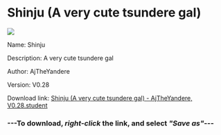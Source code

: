 # Shinju (A very cute tsundere gal)

<img src = "https://raw.githubusercontent.com/Arbiter1223/Koukou-Gurashi-Custom-Students/master/Students/Files/Shinju%20(A%20very%20cute%20tsundere%20gal).png">

Name: Shinju

Description: A very cute tsundere gal

Author: AjTheYandere

Version: V0.28

Download link: <a href="https://raw.githubusercontent.com/Arbiter1223/Koukou-Gurashi-Custom-Students/master/Students/Files/Shinju%20(A%20very%20cute%20tsundere%20gal)%20-%20AjTheYandere%2C%20V0.28.student">Shinju (A very cute tsundere gal) - AjTheYandere, V0.28.student</a>

### ---**To download, _right-click_ the link, and select _"Save as"_**---
